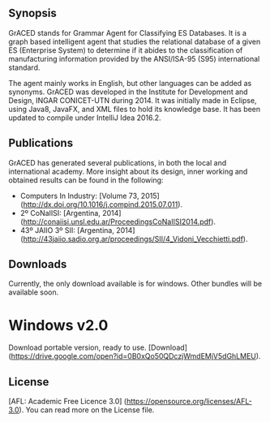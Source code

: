 ## Synopsis
GrACED stands for Grammar Agent for Classifying ES Databases. It is a graph based intelligent agent that studies the relational database of a given ES (Enterprise System) to determine if it abides to the classification of manufacturing information provided by the ANSI/ISA-95 (S95) international standard.

The agent mainly works in English, but other languages can be added as synonyms. GrACED was developed in the Institute for Development and Design, INGAR CONICET-UTN during 2014. It was initially made in Eclipse, using Java8, JavaFX, and XML files to hold its knowledge base. It has been updated to compile under IntelliJ Idea 2016.2.


## Publications
GrACED has generated several publications, in both the local and international academy. More insight about its design, inner working and obtained results can be found in the following:
* Computers In Industry: [Volume 73, 2015] (http://dx.doi.org/10.1016/j.compind.2015.07.011).
* 2º CoNaIISI: [Argentina, 2014] (http://conaiisi.unsl.edu.ar/ProceedingsCoNaIISI2014.pdf).
* 43º JAIIO 3º SII: [Argentina, 2014] (http://43jaiio.sadio.org.ar/proceedings/SII/4_Vidoni_Vecchietti.pdf).


## Downloads
Currently, the only download available is for windows. Other bundles will be available soon.

# Windows v2.0
Download portable version, ready to use. [Download] (https://drive.google.com/open?id=0B0xQo50QDczjWmdEMjV5dGhLMEU).


## License
[AFL: Academic Free Licence 3.0] (https://opensource.org/licenses/AFL-3.0). You can read more on the License file.